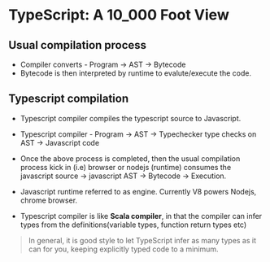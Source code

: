# TypeScript: A 10_000 Foot View

## Usual compilation process

- Compiler converts - Program -> AST -> Bytecode
- Bytecode is then interpreted by runtime to evalute/execute the code.

## Typescript compilation

- Typescript compiler compiles the typescript source to Javascript.

- Typescript compiler - Program -> AST -> Typechecker type checks on AST -> Javascript code

- Once the above process is completed, then the usual compilation process kick in (i.e) browser or nodejs (runtime) consumes the javascript source -> javascript AST -> Bytecode -> Execution.

- Javascript runtime referred to as engine. Currently V8 powers Nodejs, chrome browser.

- Typescript compiler is like **Scala compiler**, in that the compiler can infer types from the definitions(variable types, function return types etc)

> In general, it is good style to let TypeScript infer as many types as it can for you, keeping explicitly typed code to a minimum.
